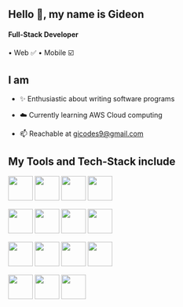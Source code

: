 ## Hello 👋, my name is Gideon

#### Full-Stack Developer
• Web ✅ 
• Mobile ☑️ 

## I am

- ✨ Enthusiastic about writing software programs

- ☁️ Currently learning AWS Cloud computing

- 📫 Reachable at gicodes9@gmail.com 

## My Tools and Tech-Stack include
<img src="https://user-images.githubusercontent.com/104095690/223823851-13fde56a-0999-41eb-825c-06ae58aa431a.png" width=50>  <img src="https://user-images.githubusercontent.com/104095690/223823901-aa3c767e-8a52-4566-8606-ed6045add39d.png" width=50>  <img src="https://user-images.githubusercontent.com/104095690/223824032-b76026c7-eb9f-41dd-ab1f-f54de09c98ed.png" width=50>  <img src="https://user-images.githubusercontent.com/104095690/223824138-c42b9f21-a470-4e46-a7ab-4f4eeddb3d27.png" width=50> 

<img src="https://user-images.githubusercontent.com/104095690/223829517-a7052097-55d1-4d76-99f3-c724216a0815.png" width=50>  <img src="https://user-images.githubusercontent.com/104095690/223823596-3dea137c-e9d6-49f9-ad3b-055b0053b0de.png" width=50>  <img src="https://user-images.githubusercontent.com/104095690/223833841-d1adb491-092e-44c8-a519-945d60f4ff61.png" width=50>  <img src="https://user-images.githubusercontent.com/104095690/224349361-889cfdaa-88d3-4c13-81c2-f00907b02b9e.png" width=50>
  

<img src="https://user-images.githubusercontent.com/104095690/223833207-1a606059-a5a7-4884-9950-18c38a61de7e.png" width=50>  <img src="https://user-images.githubusercontent.com/104095690/223833691-e75792a0-56cf-4b8d-be1c-7bcb0cb28554.png" width=50>  <img src="https://user-images.githubusercontent.com/104095690/223841208-7f03508a-2d4b-4a59-8daa-37d2509138b6.png" width=50>  <img src="https://user-images.githubusercontent.com/104095690/223842100-d50fb241-802b-4fc9-88f5-c6491fa39453.png" width=50>

<img src="https://user-images.githubusercontent.com/104095690/224352702-7e043e67-04d5-4a60-9242-72f1ec7ba35d.png" width=50>  <img src="https://user-images.githubusercontent.com/104095690/223833076-5dd88fcf-a158-4df2-97f2-73b36f2ef66b.png" width=50>  <img src="https://user-images.githubusercontent.com/104095690/223833489-4a010af2-150c-40bd-8155-417c510f937b.png" width=50>

